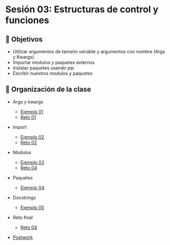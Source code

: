 # Sesión 03: Estructuras de control y funciones

## :dart: Objetivos

- Utilizar argumentos de tamaño variable y argumentos con nombre (Args y Kwargs)
- Importar módulos y paquetes externos
- Instalar paquetes usando pip
- Escribir nuestros modulos y paquetes
 

## 📂 Organización de la clase

- Args y kwargs
	- [Ejemplo 01](Ejemplo-01)
	- [Reto 01](Reto-01)

- Import
	- [Ejemplo 02](Ejemplo-02)
	- [Reto 02](Reto-02)

- Modulos
	- [Ejemplo 03](Ejemplo-03)
	- [Reto 04](Reto-03)

- Paquetes
	- [Ejemplo 04](Ejemplo-04)


- Docstrings
	- [Ejemplo 05](Ejemplo-05)


- Reto final
	- [Reto 04](Reto-04)

- [Postwork](Postwork)

